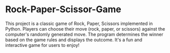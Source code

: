 # Rock-Paper-Scissor-Game


This project is a classic game of Rock, Paper, Scissors implemented in Python. Players can choose their move (rock, paper, or scissors) against the computer's randomly generated move. The program determines the winner based on the game rules and displays the outcome. It's a fun and interactive game for users to enjoy!

